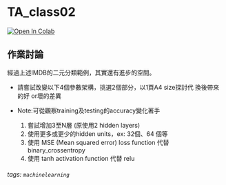 # TA_class02

[![Open In Colab](https://colab.research.google.com/assets/colab-badge.svg)](https://colab.research.google.com/github/matteosoo/AI_course/blob/master/course02/TA_class02.ipynb)

## 作業討論

經過上述IMDB的二元分類範例，其實還有進步的空間。
- 請嘗試改變以下4個參數架構，挑選2個部分，以1頁A4 size探討代 換後帶來的好 or壞的差異
- Note:可從觀察training及testing的accuracy變化著手

    1. 嘗試增加3至N層 (原使用2 hidden layers)
    2. 使用更多或更少的hidden units，ex: 32個、64 個等
    3. 使用 MSE (Mean squared error) loss function 代替 binary_crossentropy 
    4. 使用 tanh activation function 代替 relu



###### tags: `machinelearning`
